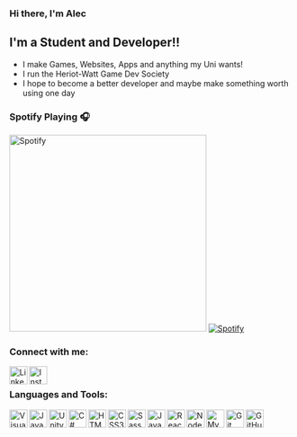 ### Hi there, I'm Alec

## I'm a Student and Developer!!

-   I make Games, Websites, Apps and anything my Uni wants!
-   I run the Heriot-Watt Game Dev Society
-   I hope to become a better developer and maybe make something worth using one day

### Spotify Playing 🎧

[<img src="https://novatorem.asmithie.vercel.app/api/spotify" alt="Spotify" width="350" />](https://open.spotify.com/user/alezzz_?si=8BsiKPkJRYaOWC0pAY-YMg)
[![Spotify](https://novatorem.asmithie.vercel.app/api/spotify)](https://open.spotify.com/user/alezzz_?si=8BsiKPkJRYaOWC0pAY-YMg)

### Connect with me:

[<img align="left" alt="LinkedIn" width="32px" src="https://cdn.jsdelivr.net/npm/simple-icons@v3/icons/linkedin.svg" />](https://www.linkedin.com/in/alec-smith-168346172/)
[<img align="left" alt="Instagram" width="32px" src="https://cdn.jsdelivr.net/npm/simple-icons@v3/icons/instagram.svg" />](https://www.instagram.com/alec_smiff/)

<br/>

### Languages and Tools:

<img align="left" alt="Visual Studio Code" width="32px" src="https://cdn.jsdelivr.net/npm/simple-icons@v4/icons/visualstudiocode.svg" />
<img align="left" alt="Java" width="32px" src="https://cdn.jsdelivr.net/npm/simple-icons@v4/icons/java.svg" />
<img align="left" alt="Unity" width="32px" src="https://cdn.jsdelivr.net/npm/simple-icons@v4/icons/unity.svg" />
<img align="left" alt="C#" width="32px" src="https://cdn.jsdelivr.net/npm/simple-icons@v4/icons/csharp.svg" />
<img align="left" alt="HTML5" width="32px" src="https://cdn.jsdelivr.net/npm/simple-icons@v4/icons/html5.svg" />
<img align="left" alt="CSS3" width="32px" src="https://cdn.jsdelivr.net/npm/simple-icons@v4/icons/css3.svg" />
<img align="left" alt="Sass" width="32px" src="https://cdn.jsdelivr.net/npm/simple-icons@v4/icons/sass.svg" />
<img align="left" alt="JavaScript" width="32px" src="https://cdn.jsdelivr.net/npm/simple-icons@v4/icons/javascript.svg" />
<img align="left" alt="React" width="32px" src="https://cdn.jsdelivr.net/npm/simple-icons@v4/icons/react.svg" />
<img align="left" alt="Node.js" width="32px" src="https://cdn.jsdelivr.net/npm/simple-icons@v4/icons/node-dot-js.svg" />
<img align="left" alt="MySQL" width="32px" src="https://cdn.jsdelivr.net/npm/simple-icons@v4/icons/mysql.svg" />
<img align="left" alt="Git" width="32px" src="https://cdn.jsdelivr.net/npm/simple-icons@v4/icons/git.svg" />
<img alt="GitHub" width="32px" src="https://cdn.jsdelivr.net/npm/simple-icons@v4/icons/github.svg" />
